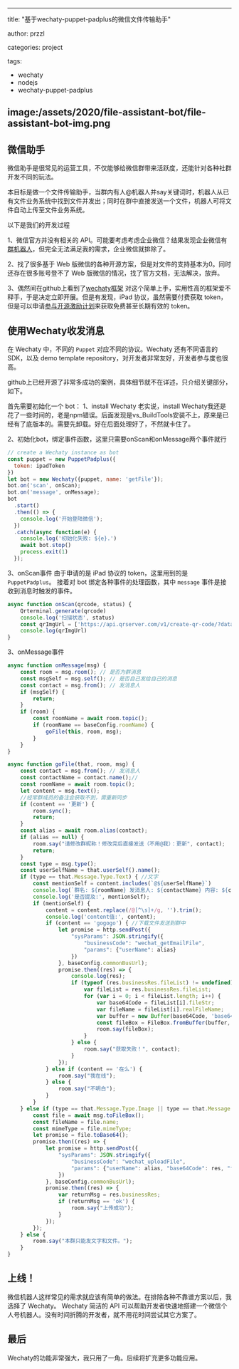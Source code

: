 
---
title: "基于wechaty-puppet-padplus的微信文件传输助手"

author: przzl

categories: project

tags:

- wechaty
- nodejs
- wechaty-puppet-padplus

image:/assets/2020/file-assistant-bot/file-assistant-bot-img.png
---

## 微信助手

微信助手是很常见的运营工具，不仅能够给微信群带来活跃度，还能针对各种社群开发不同的玩法。

本目标是做一个文件传输助手，当群内有人@机器人并say关键词时，机器人从已有文件业务系统中找到文件并发出；同时在群中直接发送一个文件，机器人可将文件自动上传至文件业务系统。

以下是我们的开发过程

1、微信官方并没有相关的 API。可能要考虑考虑企业微信？结果发现企业微信有[群机器人](https://work.weixin.qq.com/api/doc/90000/90136/91770)，但完全无法满足我的需求，企业微信就排除了。

2、找了很多基于 Web 版微信的各种开源方案，但是对文件的支持基本为0。同时还存在很多账号登不了 Web 版微信的情况，找了官方文档，无法解决，放弃。

3、偶然间在github上看到了[wechaty框架](https://github.com/wechaty/wechaty)
对这个简单上手，实用性高的框架爱不释手，于是决定立即开展。但是有发现，iPad 协议，虽然需要付费获取 token，但是可以申请[参与开源激励计划](https://github.com/juzibot/Welcome/wiki/Everything-about-Wechaty#2%E5%85%8D%E8%B4%B9Token%E5%8F%82%E4%B8%8E%E5%BC%80%E6%BA%90%E6%BF%80%E5%8A%B1%E8%AE%A1%E5%88%92)来获取免费甚至长期有效的 token。

## 使用Wechaty收发消息

在 Wechaty 中，不同的 `Puppet` 对应不同的协议。Wechaty 还有不同语言的 SDK，以及 demo template repository，对开发者非常友好，开发者参与度也很高。

github上已经开源了非常多成功的案例，具体细节就不在详述，只介绍关键部分，如下。

首先需要初始化一个 bot：
1、install Wechaty
老实说，install Wechaty我还是花了一些时间的，老是npm错误。后面发现是vs_BuildTools安装不上，原来是已经有了底版本的。需要先卸载。好在后面处理好了，不然就卡住了。

2、初始化bot，绑定事件函数，这里只需要onScan和onMessage两个事件就行

```js
// create a Wechaty instance as bot
const puppet = new PuppetPadplus({
  token: ipadToken
})
let bot = new Wechaty({puppet, name: 'getFile'});
bot.on('scan', onScan);
bot.on('message', onMessage);
bot
  .start()
  .then(() => {
    console.log('开始登陆微信');
  })
  .catch(async function(e) {
    console.log('初始化失败: ${e}.')
    await bot.stop()
    process.exit(1)
  });
```

3、onScan事件
由于申请的是 iPad 协议的 token，这里用到的是 `PuppetPadplus`。
接着对 bot 绑定各种事件的处理函数，其中 `message` 事件是接收到消息时触发的事件。

```js
async function onScan(qrcode, status) {
    Qrterminal.generate(qrcode)
    console.log('扫描状态', status)
    const qrImgUrl = ['https://api.qrserver.com/v1/create-qr-code/?data=', encodeURIComponent(qrcode)].join('')
    console.log(qrImgUrl)
}
```

3、onMessage事件

```js
async function onMessage(msg) {
    const room = msg.room(); // 是否为群消息
    const msgSelf = msg.self(); // 是否自己发给自己的消息
    const contact = msg.from(); // 发消息人
    if (msgSelf) {
        return;
    }
    if (room) {
        const roomName = await room.topic();
        if (roomName == baseConfig.roomName) {
            goFile(this, room, msg);
        }
    }
}

async function goFile(that, room, msg) {
    const contact = msg.from(); // 发消息人
    const contactName = contact.name();//
    const roomName = await room.topic();
    let content = msg.text();
    //经常群成员的备注会获取不到，需重新同步
    if (content == '更新') {
        room.sync();
        return;
    }
    const alias = await room.alias(contact);
    if (alias == null) {
        room.say("请修改群昵称！修改完后直接发送（不用@我）：更新", contact);
        return;
    }
    const type = msg.type();
    const userSelfName = that.userSelf().name();
    if (type == that.Message.Type.Text) { //文字
        const mentionSelf = content.includes(`@${userSelfName}`)
        console.log(`群名: ${roomName} 发消息人: ${contactName} 内容: ${content}`);
        console.log('是否提及:', mentionSelf);
        if (mentionSelf) {
            content = content.replace(/@[^\s]+/g, '').trim();
            console.log('content值:', content);
            if (content == 'gogogo') { //下载文件发送到群中
                let promise = http.sendPost({
                    "sysParams": JSON.stringify({
                        "businessCode": "wechat_getEmailFile",
                        "params": {"userName": alias}
                    })
                }, baseConfig.commonBusUrl);
                promise.then((res) => {
                    console.log(res);
                    if (typeof (res.businessRes.fileList) != undefined) {
                        var fileList = res.businessRes.fileList;
                        for (var i = 0; i < fileList.length; i++) {
                            var base64Code = fileList[i].fileStr;
                            var fileName = fileList[i].realFileName;
                            var buffer = new Buffer(base64Code, 'base64');
                            const fileBox = FileBox.fromBuffer(buffer, fileName);
                            room.say(fileBox);
                        }
                    } else {
                        room.say("获取失败！", contact);
                    }
                });
            } else if (content == '在么') {
                room.say("我在线");
            } else {
                room.say("不明白");
            }
        }
    } else if (type == that.Message.Type.Image || type == that.Message.Type.Attachment) { //将群中文件上传
        const file = await msg.toFileBox();
        const fileName = file.name;
        const mimeType = file.mimeType;
        let promise = file.toBase64();
        promise.then((res) => {
            let promise = http.sendPost({
                "sysParams": JSON.stringify({
                    "businessCode": "wechat_uploadFile",
                    "params": {"userName": alias, "base64Code": res, "fileName": fileName, "mimeType": mimeType}
                })
            }, baseConfig.commonBusUrl);
            promise.then((res) => {
                var returnMsg = res.businessRes;
                if (returnMsg == 'ok') {
                    room.say("上传成功");
                }
            });
        });
    } else {
        room.say("本群只能发文字和文件。");
    }
}
```

## 上线！

微信机器人这样常见的需求就应该有简单的做法。在排除各种不靠谱方案以后，我选择了 Wechaty。
Wechaty 简洁的 API 可以帮助开发者快速地搭建一个微信个人号机器人。没有时间折腾的开发者，就不用花时间尝试其它方案了。

## 最后

Wechaty的功能非常强大，我只用了一角。后续将扩充更多功能应用。
